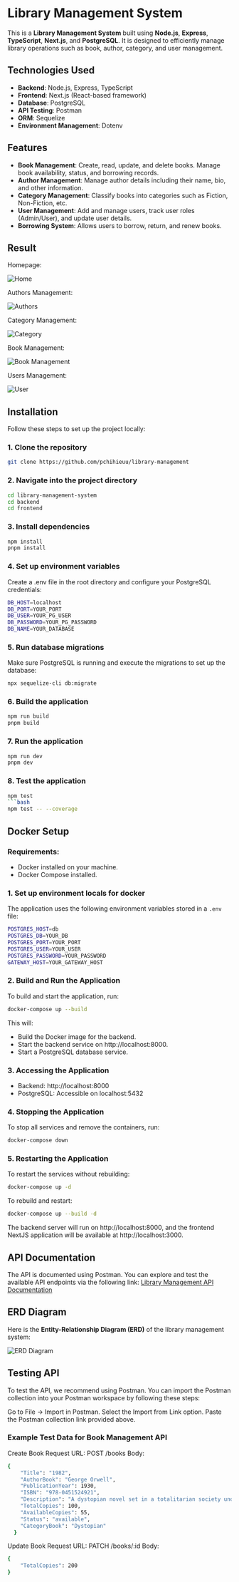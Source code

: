 # Library Management System

This is a **Library Management System** built using **Node.js**, **Express**, **TypeScript**, **Next.js**, and **PostgreSQL**. It is designed to efficiently manage library operations such as book, author, category, and user management.

## Technologies Used

- **Backend**: Node.js, Express, TypeScript
- **Frontend**: Next.js (React-based framework)
- **Database**: PostgreSQL
- **API Testing**: Postman
- **ORM**: Sequelize
- **Environment Management**: Dotenv

## Features

- **Book Management**: Create, read, update, and delete books. Manage book availability, status, and borrowing records.
- **Author Management**: Manage author details including their name, bio, and other information.
- **Category Management**: Classify books into categories such as Fiction, Non-Fiction, etc.
- **User Management**: Add and manage users, track user roles (Admin/User), and update user details.
- **Borrowing System**: Allows users to borrow, return, and renew books.

## Result

Homepage: 

![Home](./public/images/homepage.png)

Authors Management:

![Authors](./public/images/author-page.png)

Category Management:

![Category](./public/images/category-page.png)

Book Management:

![Book Management](./public/images/book-page.png)

Users Management:

![User](./public/images/user-page.png)

## Installation

Follow these steps to set up the project locally:

### 1. Clone the repository
```bash
git clone https://github.com/pchihieuu/library-management
```
### 2. Navigate into the project directory
```bash
cd library-management-system
cd backend
cd frontend
```
### 3. Install dependencies
```bash 
npm install
pnpm install
```
### 4. Set up environment variables

Create a .env file in the root directory and configure your PostgreSQL credentials:
```bash
DB_HOST=localhost
DB_PORT=YOUR_PORT
DB_USER=YOUR_PG_USER
DB_PASSWORD=YOUR_PG_PASSWORD
DB_NAME=YOUR_DATABASE
```
### 5. Run database migrations
Make sure PostgreSQL is running and execute the migrations to set up the database:
```bash
npx sequelize-cli db:migrate
```
### 6. Build the application
```bash
npm run build
pnpm build
```

### 7. Run the application
```bash
npm run dev 
pnpm dev
```

### 8. Test the application
```bash
npm test
```bash
npm test -- --coverage
```
## Docker Setup
### Requirements:
- Docker installed on your machine.
- Docker Compose installed.
### 1. Set up environment locals for docker
The application uses the following environment variables stored in a `.env` file:
```bash
POSTGRES_HOST=db
POSTGRES_DB=YOUR_DB
POSTGRES_PORT=YOUR_PORT
POSTGRES_USER=YOUR_USER
POSTGRES_PASSWORD=YOUR_PASSWORD
GATEWAY_HOST=YOUR_GATEWAY_HOST
```
### 2. Build and Run the Application
To build and start the application, run:
```bash
docker-compose up --build
```
This will:
- Build the Docker image for the backend.
- Start the backend service on http://localhost:8000.
- Start a PostgreSQL database service.

### 3. Accessing the Application
- Backend: http://localhost:8000
- PostgreSQL: Accessible on localhost:5432

### 4. Stopping the Application
To stop all services and remove the containers, run:
```bash
docker-compose down
```
### 5. Restarting the Application
To restart the services without rebuilding:
```bash
docker-compose up -d
```
To rebuild and restart:
```bash
docker-compose up --build -d
```

The backend server will run on http://localhost:8000, and the frontend NextJS application will be available at http://localhost:3000.

## API Documentation
The API is documented using Postman. You can explore and test the available API endpoints via the following link:
[Library Management API Documentation](https://s.net.vn/wVhB)

## ERD Diagram

Here is the **Entity-Relationship Diagram (ERD)** of the library management system:

![ERD Diagram](./public/images/fullstack-boolfly.png)

## Testing API
To test the API, we recommend using Postman. You can import the Postman collection into your Postman workspace by following these steps:

Go to File → Import in Postman.
Select the Import from Link option.
Paste the Postman collection link provided above.
### Example Test Data for Book Management API
Create Book Request
URL: POST /books
Body:
```bash
{
    "Title": "1982",
    "AuthorBook": "George Orwell",
    "PublicationYear": 1930,
    "ISBN": "978-0451524921",
    "Description": "A dystopian novel set in a totalitarian society under constant surveillance, where the government controls everything.",
    "TotalCopies": 100,
    "AvailableCopies": 55,
    "Status": "available",
    "CategoryBook": "Dystopian"
  }
```

Update Book Request
URL: PATCH /books/:id
Body:
```bash
{
    "TotalCopies": 200
}
```
